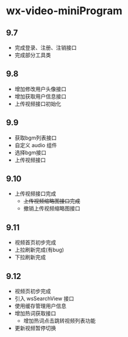 # wx-video-miniProgram
## 9.7
- 完成登录、注册、注销接口
- 完成部分工具类

## 9.8
- 增加修改用户头像接口
- 增加获取用户信息接口
- 上传视频接口初始化

## 9.9
- 获取bgm列表接口
- 自定义 audio 组件
- 选择bgm接口
- 上传视频接口

## 9.10
- 上传视频接口完成
  - ~~上传视频缩略图接口完成~~
  - 撤销上传视频缩略图接口

## 9.11
- 视频首页初步完成
 - 上拉刷新完成(有bug)
 - 下拉刷新完成

## 9.12
- 视频页初步完成
- 引入 wsSearchView 接口
- 使用缓存管理用户信息
- 增加热词获取接口
  - 增加热词点击跳转视频列表功能
- 更新视频暂停切换
